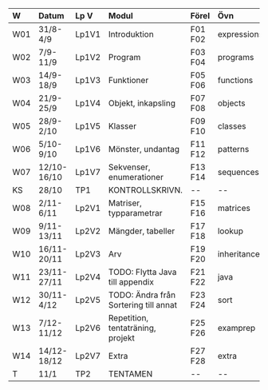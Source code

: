 | W   | Datum       | Lp V  | Modul                                 | Förel   | Övn         | Lab         |
|:----|:------------|:------|:--------------------------------------|:--------|:------------|:------------|
| W01 | 31/8-4/9    | Lp1V1 | Introduktion                          | F01 F02 | expressions | kojo        |
| W02 | 7/9-11/9    | Lp1V2 | Program                               | F03 F04 | programs    | --          |
| W03 | 14/9-18/9   | Lp1V3 | Funktioner                            | F05 F06 | functions   | irritext    |
| W04 | 21/9-25/9   | Lp1V4 | Objekt, inkapsling                    | F07 F08 | objects     | blockmole   |
| W05 | 28/9-2/10   | Lp1V5 | Klasser                               | F09 F10 | classes     | --          |
| W06 | 5/10-9/10   | Lp1V6 | Mönster, undantag                     | F11 F12 | patterns    | blockbattle |
| W07 | 12/10-16/10 | Lp1V7 | Sekvenser, enumerationer              | F13 F14 | sequences   | shuffle     |
| KS  | 28/10       | TP1   | KONTROLLSKRIVN.                       | --      | --          | --          |
| W08 | 2/11-6/11   | Lp2V1 | Matriser, typparametrar               | F15 F16 | matrices    | life        |
| W09 | 9/11-13/11  | Lp2V2 | Mängder, tabeller                     | F17 F18 | lookup      | words       |
| W10 | 16/11-20/11 | Lp2V3 | Arv                                   | F19 F20 | inheritance | snake       |
| W11 | 23/11-27/11 | Lp2V4 | TODO: Flytta Java till appendix       | F21 F22 | java        | javatext    |
| W12 | 30/11-4/12  | Lp2V5 | TODO: Ändra från Sortering till annat | F23 F24 | sort        | --          |
| W13 | 7/12-11/12  | Lp2V6 | Repetition, tentaträning, projekt     | F25 F26 | examprep    | Projekt     |
| W14 | 14/12-18/12 | Lp2V7 | Extra                                 | F27 F28 | extra       | --          |
| T   | 11/1        | TP2   | TENTAMEN                              | --      | --          | --          |